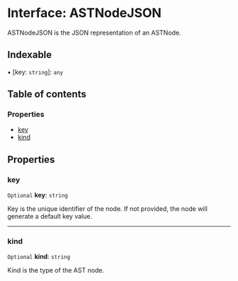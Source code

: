# Interface: ASTNodeJSON

ASTNodeJSON is the JSON representation of an ASTNode.

## Indexable

▪ \[key: `string`]: `any`

## Table of contents

### Properties

* [key](/auto-docs/variable-core/interfaces/ASTNodeJSON.md#key)
* [kind](/auto-docs/variable-core/interfaces/ASTNodeJSON.md#kind)

## Properties

### key

`Optional` **key**: `string`

Key is the unique identifier of the node.
If not provided, the node will generate a default key value.

***

### kind

`Optional` **kind**: `string`

Kind is the type of the AST node.
